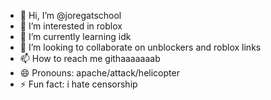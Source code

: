 - 👋 Hi, I’m @joregatschool
- 👀 I’m interested in roblox
- 🌱 I’m currently learning idk
- 💞️ I’m looking to collaborate on unblockers and roblox links
- 📫 How to reach me githaaaaaaab
- 😄 Pronouns: apache/attack/helicopter
- ⚡ Fun fact: i hate censorship

<!---
joregatschool/joregatschool is a ✨ special ✨ repository because its `README.md` (this file) appears on your GitHub profile.
You can click the Preview link to take a look at your changes.
--->
